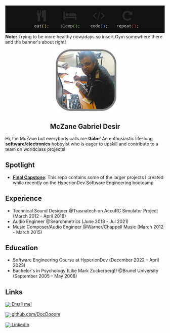 ![./assets/eat_sleep_banner.png](./assets/eat_sleep_banner.png)
**Note:** Trying to be more healthy nowadays so insert Gym somewhere there and the banner's about right!

<p align="center">
<img src="./assets/profile.png" width="200" />
</p>
<h2 align="center">McZane Gabriel Desir</h2>

Hi, I'm  McZane but everybody calls me **Gabe**! An enthusiastic life-long **software/electronics** hobbyist who is eager to upskill and contribute to a team on worldclass projects!


## Spotlight
- <a href="https://github.com/DocDooom/final-capstone" target="_blank">**Final Capstone**</a>: This repo contains some of the larger projects I created while recently on the
HyperionDev Software Engineering bootcamp

## Experience

- Technical Sound Designer @Trasnatech on AccuRC Simulator Project (March 2012 - April 2018)
- Audio Engineer @Searchmetrics (June 2018 - Jul 2021)
- Music Composer/Audio Engineer @Warner/Chappell Music (March 2012 - March 2015)

## Education

- Software Engineering Course at HyperionDev (December 2022 – April 2023)
- Bachelor's in Psychology (Like Mark Zuckerberg!) @Brunel University (September 2005 – May 2008)

## Links

<img src="https://img.icons8.com/ios/512/apple-mail" width="32" valign="middle"><a href="mailto:contact@mgdesir.com"> Email me!</a>

<img src="https://img.icons8.com/ios-glyphs/512/github.png" width="32" valign="middle"><a href="https://github.com/DocDooom" target="_blank"> github.com/DocDooom</a>

<img src="https://img.icons8.com/material-outlined/512/linkedin.png" width="32" valign="middle"><a href="https://www.linkedin.com/in/gabriel-desir/" target="_blank"> LinkedIn</a>

